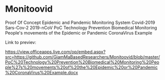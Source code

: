 # Monitoovid
Proof Of Concept Epidemic and Pandemic Monitoring System Covid-2019 Sars-Cov-2 2019-nCoV
PoC Technology Prevention Biomedical Monitoring People's movements of the Epidemic or Pandemic CoronaVirus Example


Link to previev:

https://view.officeapps.live.com/op/embed.aspx?src=https://github.com/GiamMaBasedResearchers/Monitoovid/blob/master/PoC%20Technology%20Prevention%20Biomedical%20Monitoring%20People%27s%20movements%20of%20the%20Epidemic%20or%20Pandemic%20CoronaVirus%20Example.docx
